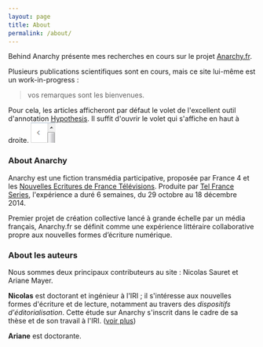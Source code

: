 ```yaml
---
layout: page
title: About
permalink: /about/
---
```


Behind Anarchy présente mes recherches en cours sur le projet [Anarchy.fr](http://anarchy.nouvelles-ecritures.francetv.fr/).

Plusieurs publications scientifiques sont en cours, mais ce site lui-même est un work-in-progress :

>vos remarques sont les bienvenues.

Pour cela, les articles afficheront par défaut le volet de l'excellent outil d'annotation [Hypothesis](http://hypothes.is/). Il suffit d'ouvrir le volet qui s'affiche en haut à droite.
![](/img/Hypothesis_sidebar_button.png)


### About Anarchy

Anarchy est une fiction transmédia participative, proposée par France 4 et les [Nouvelles Ecritures de France Télévisions]. Produite par [Tel France Series], l'expérience a duré 6 semaines, du 29 octobre au 18 décembre 2014.

Premier projet de création collective lancé à grande échelle par un média français, Anarchy.fr se définit comme une expérience littéraire collaborative propre aux nouvelles formes d’écriture numérique.

### About les auteurs

Nous sommes deux principaux contributeurs au site : Nicolas Sauret et Ariane Mayer.

**Nicolas** est doctorant et ingénieur à l'IRI ; il s'intéresse aux nouvelles formes d'écriture et de lecture, notamment au travers des *dispositifs d'éditorialisation*. Cette étude sur Anarchy s'inscrit dans le cadre de sa thèse et de son travail à l'IRI. ([voir plus][nicolas])

**Ariane** est doctorante. <!-- à compléter -->

[Nouvelles Ecritures de France Télévisions]:http://nouvelles-ecritures.francetv.fr/
[Tel France Series]:http://www.telfrance.fr/societes/telfrance-serie/
[IRI]:http://www.iri.centrepompidou.fr
[nicolas]:http://lakonis.github.io
